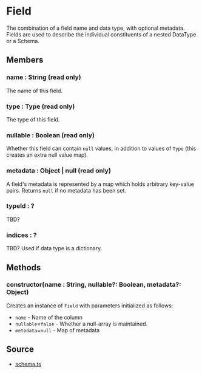 # Field

The combination of a field name and data type, with optional metadata. Fields are used to describe the individual constituents of a nested DataType or a Schema.


## Members

### name : String (read only)

The name of this field.

### type : Type (read only)

The type of this field.

### nullable : Boolean (read only)

Whether this field can contain `null` values, in addition to values of `Type` (this creates an extra null value map).

### metadata : Object | null (read only)

A field's metadata is represented by a map which holds arbitrary key-value pairs. Returns `null` if no metadata has been set.

### typeId : ?

TBD?

### indices : ?

TBD? Used if data type is a dictionary.


## Methods

### constructor(name : String, nullable?: Boolean, metadata?: Object)

Creates an instance of `Field` with parameters initialized as follows:

* `name` - Name of the column
* `nullable`=`false` - Whether a null-array is maintained.
* `metadata`=`null` - Map of metadata


## Source

- [schema.ts](https://github.com/apache/arrow/blob/maint-0.15.x/js/src/schema.ts)
